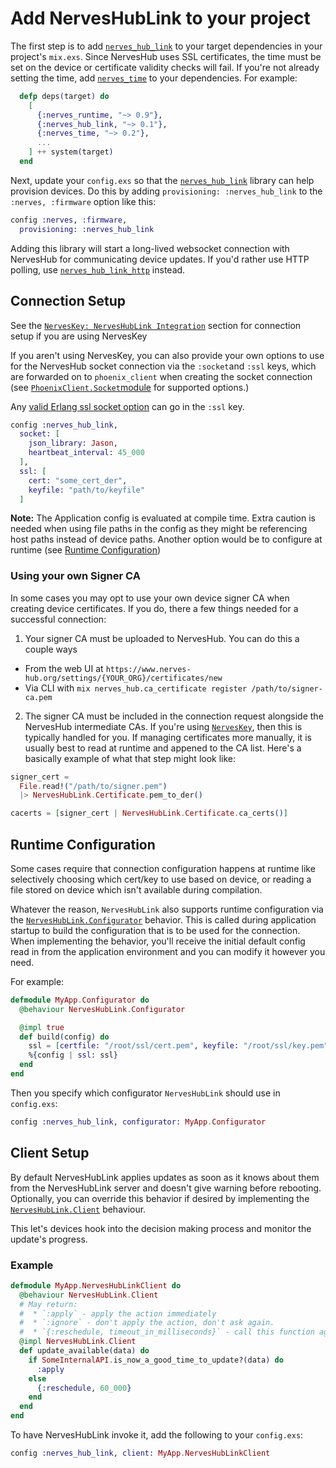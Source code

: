 # Add NervesHubLink to your project

The first step is to add [`nerves_hub_link`](https://github.com/nerves-hub/nerves_hub_link) to your target dependencies in your project's `mix.exs`. Since NervesHub uses SSL certificates, the time must be set on the device or certificate validity checks will fail. If you're not already setting the time, add [`nerves_time`](https://hex.pm/packages/nerves_time) to your dependencies. For example:

```elixir
  defp deps(target) do
    [
      {:nerves_runtime, "~> 0.9"},
      {:nerves_hub_link, "~> 0.1"},
      {:nerves_time, "~> 0.2"},
      ...
    ] ++ system(target)
  end
```

Next, update your `config.exs` so that the [`nerves_hub_link`](https://github.com/nerves-hub/nerves_hub_link) library can help provision devices. Do this by adding `provisioning: :nerves_hub_link` to the `:nerves, :firmware` option like this:

```elixir
config :nerves, :firmware,
  provisioning: :nerves_hub_link
```

Adding this library will start a long-lived websocket connection with NervesHub for communicating device updates. If you'd rather use HTTP polling, use [`nerves_hub_link_http`](https://github.com/nerves-hub/nerves_hub_link_http) instead.

## Connection Setup

See the [`NervesKey: NervesHubLink Integration`](../../nerves-key/integration-with-nerveshublink.md#integration-with-your-nerves-project) section for connection setup if you are using NervesKey

If you aren't using NervesKey, you can also provide your own options to use for the NervesHub socket connection via the `:socket`and `:ssl` keys, which are forwarded on to `phoenix_client` when creating the socket connection \(see [`PhoenixClient.Socket`module](https://github.com/mobileoverlord/phoenix_client/blob/master/lib/phoenix_client/socket.ex#L57-L91) for supported options.\)

Any [valid Erlang ssl socket option](http://erlang.org/doc/man/ssl.html#TLS/DTLS%20OPTION%20DESCRIPTIONS%20-%20COMMON%20for%20SERVER%20and%20CLIENT) can go in the `:ssl` key.

```elixir
config :nerves_hub_link,
  socket: [
    json_library: Jason,
    heartbeat_interval: 45_000
  ],
  ssl: [
    cert: "some_cert_der",
    keyfile: "path/to/keyfile"
  ]
```

**Note:** The Application config is evaluated at compile time. Extra caution is needed when using file paths in the config as they might be referencing host paths instead of device paths. Another option would be to configure at runtime (see [Runtime Configuration](#runtime-configuration))

### Using your own Signer CA

In some cases you may opt to use your own device signer CA when creating device certificates. If you do, there a few things needed for a successful connection:

1. Your signer CA must be uploaded to NervesHub. You can do this a couple ways
  * From the web UI at `https://www.nerves-hub.org/settings/{YOUR_ORG}/certificates/new`
  * Via CLI with `mix nerves_hub.ca_certificate register /path/to/signer-ca.pem`
2. The signer CA must be included in the connection request alongside the NervesHub intermediate CAs. If you're using [`NervesKey`](https://github.com/nerves-hub/nerves_key), then this is typically handled for you. If managing certificates more manually, it is usually best to read at runtime and appened to the CA list. Here's a basically example of what that step might look like:

```elixir
signer_cert =
  File.read!("/path/to/signer.pem")
  |> NervesHubLink.Certificate.pem_to_der()

cacerts = [signer_cert | NervesHubLink.Certificate.ca_certs()]
```

## Runtime Configuration

Some cases require that connection configuration happens at runtime like selectively choosing which cert/key to use based on device, or reading a file stored on device which isn't available during compilation.

Whatever the reason, `NervesHubLink` also supports runtime configuration via the [`NervesHubLink.Configurator`](https://github.com/nerves-hub/nerves_hub_link/blob/master/lib/nerves_hub_link/configurator.ex) behavior. This is called during application startup to build the configuration that is to be used for the connection. When implementing the behavior, you'll receive the initial default config read in from the application environment and you can modify it however you need.

For example:

```elixir
defmodule MyApp.Configurator do
  @behaviour NervesHubLink.Configurator

  @impl true
  def build(config) do
    ssl = [certfile: "/root/ssl/cert.pem", keyfile: "/root/ssl/key.pem"]
    %{config | ssl: ssl}
  end
end
```

Then you specify which configurator `NervesHubLink` should use in `config.exs`:

```elixir
config :nerves_hub_link, configurator: MyApp.Configurator
```

## Client Setup

By default NervesHubLink applies updates as soon as it knows about them from the NervesHubLink server and doesn't give warning before rebooting. Optionally, you can override this behavior if desired by implementing the [`NervesHubLink.Client`](https://hexdocs.pm/nerves_hub_link/NervesHubLink.Client.html) behaviour.

This let's devices hook into the decision making process and monitor the update's progress.

### Example

```elixir
defmodule MyApp.NervesHubLinkClient do
  @behaviour NervesHubLink.Client
  # May return:
  #  * `:apply` - apply the action immediately
  #  * `:ignore` - don't apply the action, don't ask again.
  #  * `{:reschedule, timeout_in_milliseconds}` - call this function again later.
  @impl NervesHubLink.Client
  def update_available(data) do
    if SomeInternalAPI.is_now_a_good_time_to_update?(data) do
      :apply
    else
      {:reschedule, 60_000}
    end
  end
end
```

To have NervesHubLink invoke it, add the following to your `config.exs`:

```elixir
config :nerves_hub_link, client: MyApp.NervesHubLinkClient
```
